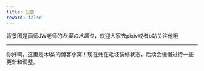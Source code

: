 ```yaml
---
title: 公告
reward: false
---
```


背景图是画师JW老师的*秋葉の水踊り*，欢迎大家去pixiv或者b站关注他哦
___
你好啊，这里是木i梨的博客小窝！现在处在毛坯装修状态，后续会慢慢进行一些更新和调整。